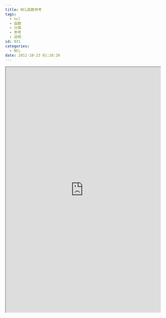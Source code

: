 ```yaml
---
title: NCL函数参考
tags:
  - ncl
  - 函数
  - 分类
  - 参考
  - 说明
id: 931
categories:
  - NCL
date: 2011-10-23 01:28:26
---
```


<iframe src="http://lyqx.sinaapp.com/wfiles/ncl/ncl-functions.html" width='100%' height='800px'></iframe> <!-- -->